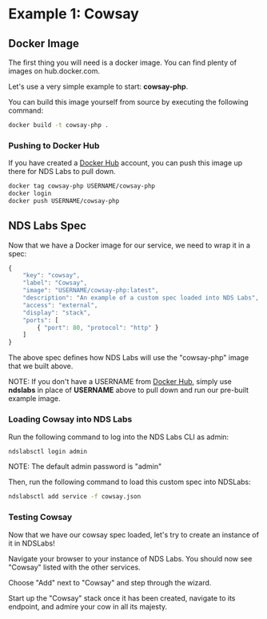 # Example 1: Cowsay

## Docker Image
The first thing you will need is a docker image. You can find plenty of images on hub.docker.com.

Let's use a very simple example to start: **cowsay-php**.

You can build this image yourself from source by executing the following command:
```bash
docker build -t cowsay-php .
```

### Pushing to Docker Hub
If you have created a [Docker Hub](hub.docker.com) account, you can push this image up there for NDS Labs to pull down.

```bash
docker tag cowsay-php USERNAME/cowsay-php
docker login
docker push USERNAME/cowsay-php
```

## NDS Labs Spec
Now that we have a Docker image for our service, we need to wrap it in a spec:
```js
{
    "key": "cowsay",
    "label": "Cowsay",
    "image": "USERNAME/cowsay-php:latest",
    "description": "An example of a custom spec loaded into NDS Labs",
    "access": "external",
    "display": "stack",
    "ports": [
        { "port": 80, "protocol": "http" }
    ]
}
```

The above spec defines how NDS Labs will use the "cowsay-php" image that we built above.

NOTE: If you don't have a USERNAME from [Docker Hub](hub.docker.com), simply use **ndslabs** in place of **USERNAME** above to pull down and run our pre-built example image.

### Loading Cowsay into NDS Labs
Run the following command to log into the NDS Labs CLI as admin:
```bash
ndslabsctl login admin
```

NOTE: The default admin password is "admin"

Then, run the following command to load this custom spec into NDSLabs:
```bash
ndslabsctl add service -f cowsay.json
```

### Testing Cowsay
Now that we have our cowsay spec loaded, let's try to create an instance of it in NDSLabs!

Navigate your browser to your instance of NDS Labs. You should now see "Cowsay" listed with the other services.

Choose "Add" next to "Cowsay" and step through the wizard.

Start up the "Cowsay" stack once it has been created, navigate to its endpoint, and admire your cow in all its majesty.
